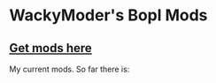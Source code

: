 # WackyModer's Bopl Mods

## [Get mods here](https://github.com/WackyModerAlt/Bopl-Mods/releases)

My current mods. So far there is:

